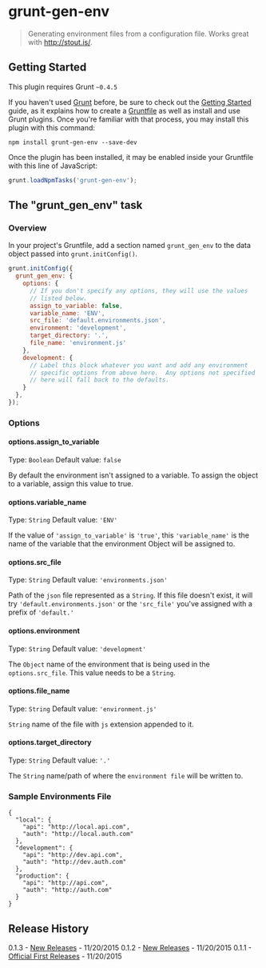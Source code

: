 # grunt-gen-env

> Generating environment files from a configuration file.  Works great with http://stout.is/.

## Getting Started
This plugin requires Grunt `~0.4.5`

If you haven't used [Grunt](http://gruntjs.com/) before, be sure to check out the [Getting Started](http://gruntjs.com/getting-started) guide, as it explains how to create a [Gruntfile](http://gruntjs.com/sample-gruntfile) as well as install and use Grunt plugins. Once you're familiar with that process, you may install this plugin with this command:

```shell
npm install grunt-gen-env --save-dev
```

Once the plugin has been installed, it may be enabled inside your Gruntfile with this line of JavaScript:

```js
grunt.loadNpmTasks('grunt-gen-env');
```

## The "grunt_gen_env" task

### Overview
In your project's Gruntfile, add a section named `grunt_gen_env` to the data object passed into `grunt.initConfig()`.

```js
grunt.initConfig({
  grunt_gen_env: {
    options: {
      // If you don't specify any options, they will use the values
      // listed below.
      assign_to_variable: false,
      variable_name: 'ENV',
      src_file: 'default.environments.json',
      environment: 'development',
      target_directory: '.',
      file_name: 'environment.js'
    },
    development: {
      // Label this block whatever you want and add any environment
      // specific options from above here.  Any options not specified
      // here will fall back to the defaults.
    }
  },
});
```

### Options

#### options.assign_to_variable
Type: `Boolean`
Default value: `false`

By default the environment isn't assigned to a variable. To assign the object to a variable, assign this value to true.

#### options.variable_name
Type: `String`
Default value: `'ENV'`

If the value of `'assign_to_variable'` is `'true'`, this `'variable_name'` is the name of the variable that the environment Object will be assigned to.

#### options.src_file
Type: `String`
Default value: `'environments.json'`

Path of the `json` file represented as a `String`. If this file doesn't exist, it will try `'default.environments.json'` or the `'src_file'` you've assigned with a prefix of `'default.'`

#### options.environment
Type: `String`
Default value: `'development'`

The `Object` name of the environment that is being used in the `options.src_file`.  This value needs to be a `String`.

#### options.file_name
Type: `String`
Default value: `'environment.js'`

`String` name of the file with `js` extension appended to it.

#### options.target_directory
Type: `String`
Default value: `'.'`

The `String` name/path of where the `environment file` will be written to.


### Sample Environments File

```
{
  "local": {
    "api": "http://local.api.com",
    "auth": "http://local.auth.com"
  },
  "development": {
    "api": "http://dev.api.com",
    "auth": "http://dev.auth.com"
  },
  "production": {
    "api": "http://api.com",
    "auth": "http://auth.com"
  }
}
```

## Release History
0.1.3 - [New Releases](https://github.com/sorenson/grunt-gen-env/releases/tag/0.1.3) - 11/20/2015
0.1.2 - [New Releases](https://github.com/sorenson/grunt-gen-env/releases/tag/0.1.2) - 11/20/2015
0.1.1 - [Official First Releases](https://github.com/sorenson/grunt-gen-env/releases/tag/0.1.1) - 11/20/2015
